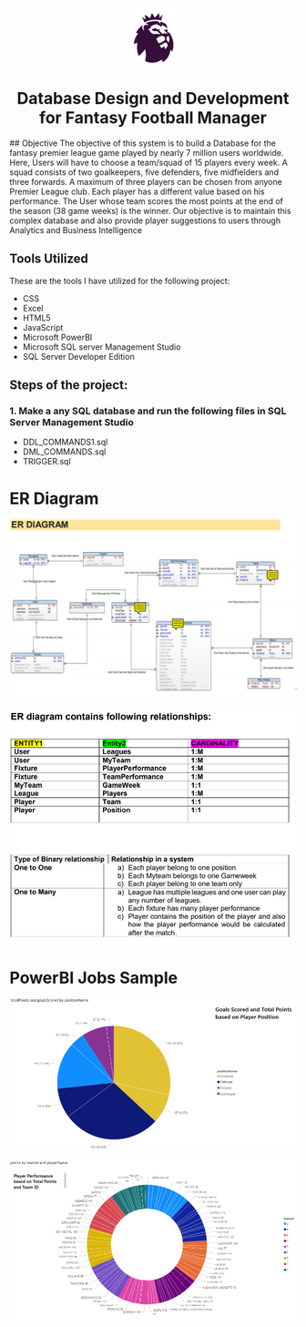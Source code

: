 <br />
 <p align="center">
    <img src="https://github.com/priyankabandekar31/Database-Design-and-Development-for-Fantasy-Football-Manager/blob/main/Images/DataBaseDesign.PNG" width="80" height="100">
    <h1 align="center">Database Design and Development for Fantasy Football Manager</h1>
## Objective
The objective of this system is to build a Database for the fantasy premier league game played by nearly 7 million users worldwide. Here, Users will have to choose a team/squad of 15 players every week. A squad consists of two goalkeepers, five defenders, five midfielders and three forwards. A maximum of three players can be chosen from anyone Premier League club. Each player has a different value based on his performance. The User whose team scores the most points at the end of the season (38 game weeks) is the winner. Our objective is to maintain this complex database and also provide player suggestions to users through Analytics and Business Intelligence

## Tools Utilized
These are the tools I have utilized for the following project:
* CSS
* Excel
* HTML5
* JavaScript
* Microsoft PowerBI 
* Microsoft SQL server Management Studio
* SQL Server Developer Edition

## Steps of the project:
### 1. Make a any SQL database and run the following files in SQL Server Management Studio

* DDL_COMMANDS1.sql
* DML_COMMANDS.sql
* TRIGGER.sql

# ER Diagram 
![](Images/DataBaseDesign-3.PNG)

![](Images/DataBaseDesign-4.PNG)


# PowerBI Jobs Sample
![](Images/DataBaseDesign-1.PNG)

![](Images/DataBaseDesign-2.PNG)
